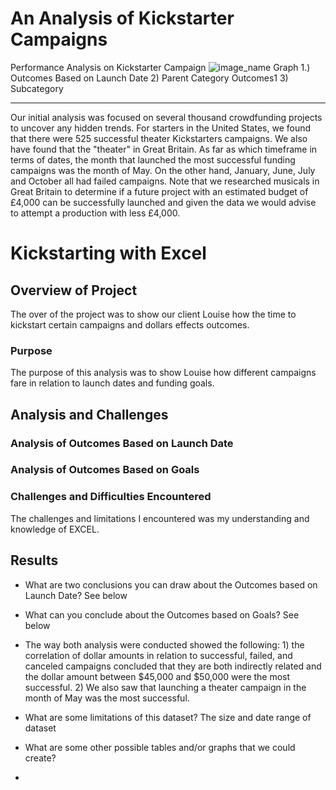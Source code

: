 # An Analysis of Kickstarter Campaigns
Performance Analysis on Kickstarter Campaign
![image_name](path/to/image_name.png) Graph 1.) Outcomes Based on Launch Date 2) Parent Category Outcomes1 3) Subcategory

---
Our initial analysis was focused on several thousand crowdfunding projects to uncover any hidden trends. For starters in the United States, we found that there were 525 successful theater Kickstarters campaigns. We also have found that the "theater" in Great Britain. As far as which timeframe in terms of dates, the month that launched the most successful funding campaigns was the month of May. On the other hand, January, June, July and October all had failed campaigns. Note that we researched musicals in Great Britain to determine if a future project with an estimated budget of £4,000 can be successfully launched and given the data we would advise to attempt a production with less £4,000.  
# Kickstarting with Excel

## Overview of Project
The over of the project was to show our client Louise how the time to kickstart certain campaigns and dollars effects outcomes.

### Purpose

The purpose of this analysis was to show Louise how different campaigns fare in relation to launch dates and funding goals.

## Analysis and Challenges

### Analysis of Outcomes Based on Launch Date

### Analysis of Outcomes Based on Goals

### Challenges and Difficulties Encountered

The challenges and limitations I encountered was my understanding and knowledge of EXCEL.

## Results

- What are two conclusions you can draw about the Outcomes based on Launch Date? See below

- What can you conclude about the Outcomes based on Goals? See below

- The way both analysis were conducted showed the following: 1) the correlation of dollar amounts in relation to successful, failed, and canceled campaigns concluded that they are both indirectly related and the dollar amount between $45,000 and $50,000 were the most successful. 2) We also saw that launching a theater campaign in the month of May was the most successful.

- What are some limitations of this dataset? The size and date range of dataset

- What are some other possible tables and/or graphs that we could create? 
- 
